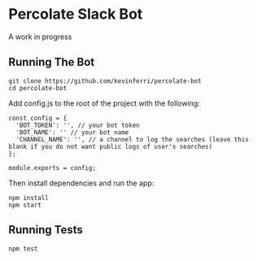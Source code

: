 # Percolate Slack Bot
A work in progress

## Running The Bot

```
git clone https://github.com/kevinferri/percolate-bot
cd percolate-bot
```
Add config.js to the root of the project with the following:
```
const config = {
  'BOT_TOKEN': '', // your bot token
  'BOT_NAME': '' // your bot name
  'CHANNEL_NAME': '', // a channel to log the searches (leave this blank if you do not want public logs of user's searches)
};

module.exports = config;
```
Then install dependencies and run the app:
```
npm install
npm start
```

## Running Tests
`npm test`
